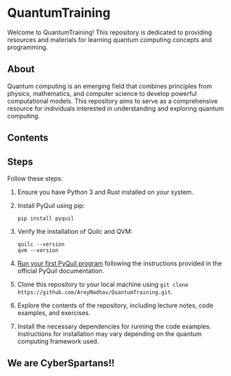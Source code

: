# QuantumTraining

Welcome to QuantumTraining! This repository is dedicated to providing resources and materials for learning quantum computing concepts and programming.

## About

Quantum computing is an emerging field that combines principles from physics, mathematics, and computer science to develop powerful computational models. This repository aims to serve as a comprehensive resource for individuals interested in understanding and exploring quantum computing.

## Contents

## Steps

Follow these steps:

1. Ensure you have Python 3 and Rust installed on your system.
   
2. Install PyQuil using pip:

    ```
    pip install pyquil
    ```

3. Verify the installation of Quilc and QVM:

    ```
    quilc --version
    qvm --version
    ```

4. [Run your first PyQuil program](https://pyquil-docs.rigetti.com/en/stable/getting_started.html#run-your-first-program) following the instructions provided in the official PyQuil documentation.

5. Clone this repository to your local machine using `git clone https://github.com/AreyMadhav/QuantumTraining.git`.

6. Explore the contents of the repository, including lecture notes, code examples, and exercises.

7. Install the necessary dependencies for running the code examples. Instructions for installation may vary depending on the quantum computing framework used.


## We are CyberSpartans!!
